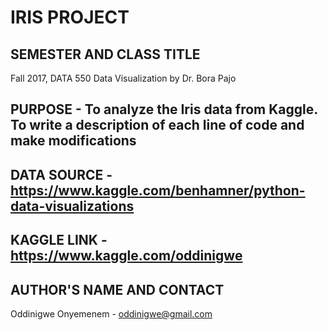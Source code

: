 # IRIS PROJECT

## SEMESTER AND CLASS TITLE

Fall 2017, DATA 550 Data Visualization by Dr. Bora Pajo

## PURPOSE - To analyze the Iris data from Kaggle. To write a description of each line of code and make modifications 

## DATA SOURCE -  https://www.kaggle.com/benhamner/python-data-visualizations

## KAGGLE LINK - https://www.kaggle.com/oddinigwe


## AUTHOR'S NAME AND CONTACT

Oddinigwe Onyemenem - oddinigwe@gmail.com